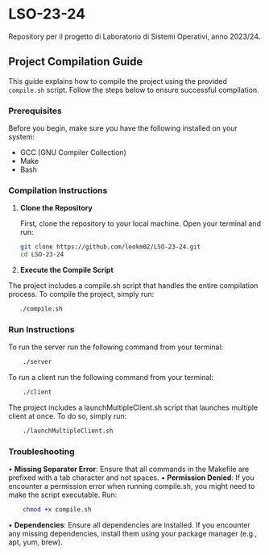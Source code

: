 # LSO-23-24
Repository per il progetto di Laboratorio di Sistemi Operativi, anno 2023/24.

## Project Compilation Guide

This guide explains how to compile the project using the provided `compile.sh` script. Follow the steps below to ensure successful compilation.

### Prerequisites

Before you begin, make sure you have the following installed on your system:
- GCC (GNU Compiler Collection)
- Make
- Bash

### Compilation Instructions

1. **Clone the Repository**

   First, clone the repository to your local machine. Open your terminal and run:

   ```sh
   git clone https://github.com/leokm02/LSO-23-24.git
   cd LSO-23-24
      ```
2.    **Execute the Compile Script**

   The project includes a compile.sh script that handles the entire compilation process. To compile the project, simply run:
    
   ```sh
      ./compile.sh
   ```
      
### Run Instructions

To run the server run the following command from your terminal:

```sh
    ./server
```

To run a client run the following command from your terminal:

```sh
    ./client
```

The project includes a launchMultipleClient.sh script that launches multiple client at once. To do so, simply run:

```sh
    ./launchMultipleClient.sh
```

### Troubleshooting
•    **Missing Separator Error**: Ensure that all commands in the Makefile are prefixed with a tab character and not spaces.
•    **Permission Denied**: If you encounter a permission error when running compile.sh, you might need to make the script executable. Run:
```sh
    chmod +x compile.sh
```
•    **Dependencies**: Ensure all dependencies are installed. If you encounter any missing dependencies, install them using your package manager (e.g., apt, yum, brew). 

